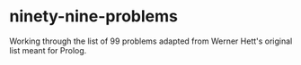 # ninety-nine-problems
Working through the list of 99 problems adapted from Werner Hett's original list meant for Prolog.
